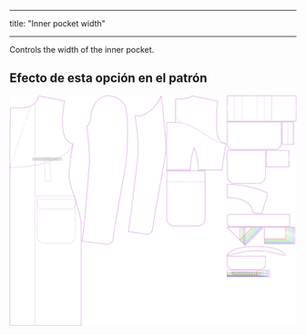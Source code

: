 - - -
title: "Inner pocket width"
- - -

Controls the width of the inner pocket.

## Efecto de esta opción en el patrón

![This image shows the effect of this option by superimposing several variants that have a different value for this option](carlton_innerpocketwidth_sample.svg "Effect of this option on the pattern")
